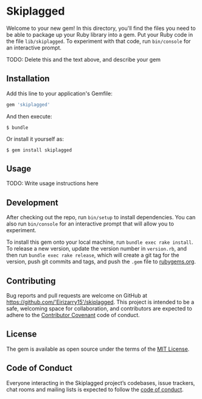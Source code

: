 # Skiplagged

Welcome to your new gem! In this directory, you'll find the files you need to be able to package up your Ruby library into a gem. Put your Ruby code in the file `lib/skiplagged`. To experiment with that code, run `bin/console` for an interactive prompt.

TODO: Delete this and the text above, and describe your gem

## Installation

Add this line to your application's Gemfile:

```ruby
gem 'skiplagged'
```

And then execute:

    $ bundle

Or install it yourself as:

    $ gem install skiplagged

## Usage

TODO: Write usage instructions here

## Development

After checking out the repo, run `bin/setup` to install dependencies. You can also run `bin/console` for an interactive prompt that will allow you to experiment.

To install this gem onto your local machine, run `bundle exec rake install`. To release a new version, update the version number in `version.rb`, and then run `bundle exec rake release`, which will create a git tag for the version, push git commits and tags, and push the `.gem` file to [rubygems.org](https://rubygems.org).

## Contributing

Bug reports and pull requests are welcome on GitHub at https://github.com/'Eirizarry15'/skiplagged. This project is intended to be a safe, welcoming space for collaboration, and contributors are expected to adhere to the [Contributor Covenant](http://contributor-covenant.org) code of conduct.

## License

The gem is available as open source under the terms of the [MIT License](https://opensource.org/licenses/MIT).

## Code of Conduct

Everyone interacting in the Skiplagged project’s codebases, issue trackers, chat rooms and mailing lists is expected to follow the [code of conduct](https://github.com/'Eirizarry15'/skiplagged/blob/master/CODE_OF_CONDUCT.md).
